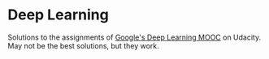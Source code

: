# Deep Learning

Solutions to the assignments of [Google's Deep Learning MOOC](https://www.udacity.com/course/deep-learning--ud730) on Udacity.<br>
May not be the best solutions, but they work.
